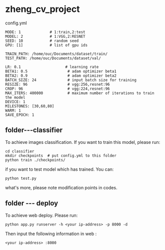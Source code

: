 # zheng_cv_project
config.yml
```
MODE: 1             # 1:train,2:test
MODEL: 2            # 1:VGG,2:RESNET
SEED: 10            # random seed
GPU: [1]            # list of gpu ids

TRAIN_PATH: /home/ouc/Documents/dataset/train/
TEST_PATH: /home/ouc/Documents/dataset/val/

LR: 0.1                    # learning rate
BETA1: 0.5                  # adam optimizer beta1
BETA2: 0.9                  # adam optimizer beta2
BATCH_SIZE: 24              # input batch size for training
RESIZE: 96                  # vgg:256,resnet:96
CROP: 96                    # vgg:224,resnet:96
MAX_ITERS: 400000           # maximum number of iterations to train the model
DEVICE: 1
MILESTONES: [30,60,80]
WARM: 1
SAVE_EPOCH: 1
```
## folder---classifier
To achieve images classification. If you want to train this model, please run:
```
cd classifier
mkdir checkpoints  # put config.yml to this folder
python train ./checkpoints/
```
if you want to test model which has trained. You can:
```
python test.py 
```
what's more, please note modification points in codes.
## folder --- deploy
To achieve web deploy. Please run:
```
python app.py runserver -h <your ip-address> -p 8000 -d 
```
Then input the following information in web :
```
<your ip-address> :8000 
```
